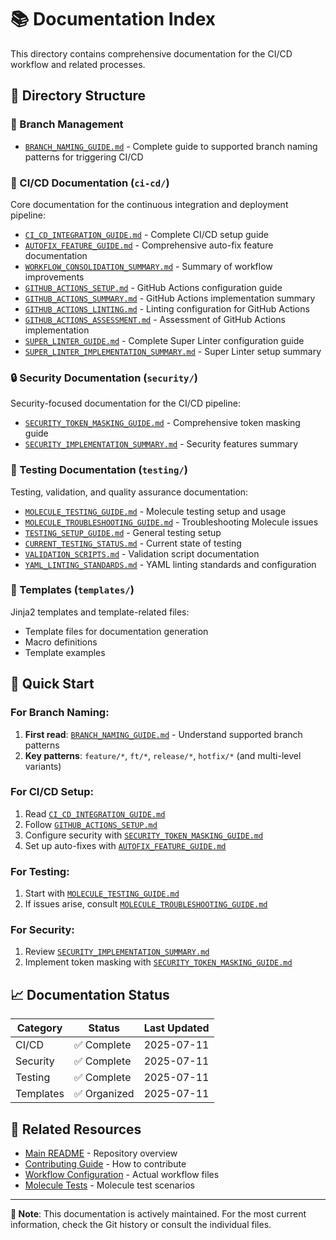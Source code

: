 # 📚 Documentation Index

This directory contains comprehensive documentation for the CI/CD workflow and related processes.

## 📁 Directory Structure

### 🌿 Branch Management
- [`BRANCH_NAMING_GUIDE.md`](BRANCH_NAMING_GUIDE.md) - Complete guide to supported branch naming patterns for triggering CI/CD

### 🚀 CI/CD Documentation (`ci-cd/`)
Core documentation for the continuous integration and deployment pipeline:

- [`CI_CD_INTEGRATION_GUIDE.md`](ci-cd/CI_CD_INTEGRATION_GUIDE.md) - Complete CI/CD setup guide
- [`AUTOFIX_FEATURE_GUIDE.md`](ci-cd/AUTOFIX_FEATURE_GUIDE.md) - Comprehensive auto-fix feature documentation
- [`WORKFLOW_CONSOLIDATION_SUMMARY.md`](ci-cd/WORKFLOW_CONSOLIDATION_SUMMARY.md) - Summary of workflow improvements
- [`GITHUB_ACTIONS_SETUP.md`](ci-cd/GITHUB_ACTIONS_SETUP.md) - GitHub Actions configuration guide
- [`GITHUB_ACTIONS_SUMMARY.md`](ci-cd/GITHUB_ACTIONS_SUMMARY.md) - GitHub Actions implementation summary
- [`GITHUB_ACTIONS_LINTING.md`](ci-cd/GITHUB_ACTIONS_LINTING.md) - Linting configuration for GitHub Actions
- [`GITHUB_ACTIONS_ASSESSMENT.md`](ci-cd/GITHUB_ACTIONS_ASSESSMENT.md) - Assessment of GitHub Actions implementation
- [`SUPER_LINTER_GUIDE.md`](ci-cd/SUPER_LINTER_GUIDE.md) - Complete Super Linter configuration guide
- [`SUPER_LINTER_IMPLEMENTATION_SUMMARY.md`](ci-cd/SUPER_LINTER_IMPLEMENTATION_SUMMARY.md) - Super Linter setup summary

### 🔒 Security Documentation (`security/`)
Security-focused documentation for the CI/CD pipeline:

- [`SECURITY_TOKEN_MASKING_GUIDE.md`](security/SECURITY_TOKEN_MASKING_GUIDE.md) - Comprehensive token masking guide
- [`SECURITY_IMPLEMENTATION_SUMMARY.md`](security/SECURITY_IMPLEMENTATION_SUMMARY.md) - Security features summary

### 🧪 Testing Documentation (`testing/`)
Testing, validation, and quality assurance documentation:

- [`MOLECULE_TESTING_GUIDE.md`](testing/MOLECULE_TESTING_GUIDE.md) - Molecule testing setup and usage
- [`MOLECULE_TROUBLESHOOTING_GUIDE.md`](testing/MOLECULE_TROUBLESHOOTING_GUIDE.md) - Troubleshooting Molecule issues
- [`TESTING_SETUP_GUIDE.md`](testing/TESTING_SETUP_GUIDE.md) - General testing setup
- [`CURRENT_TESTING_STATUS.md`](testing/CURRENT_TESTING_STATUS.md) - Current state of testing
- [`VALIDATION_SCRIPTS.md`](testing/VALIDATION_SCRIPTS.md) - Validation script documentation
- [`YAML_LINTING_STANDARDS.md`](testing/YAML_LINTING_STANDARDS.md) - YAML linting standards and configuration

### 📄 Templates (`templates/`)
Jinja2 templates and template-related files:

- Template files for documentation generation
- Macro definitions
- Template examples

## 🎯 Quick Start

### For Branch Naming:
1. **First read**: [`BRANCH_NAMING_GUIDE.md`](BRANCH_NAMING_GUIDE.md) - Understand supported branch patterns
2. **Key patterns**: `feature/*`, `ft/*`, `release/*`, `hotfix/*` (and multi-level variants)

### For CI/CD Setup:
1. Read [`CI_CD_INTEGRATION_GUIDE.md`](ci-cd/CI_CD_INTEGRATION_GUIDE.md)
2. Follow [`GITHUB_ACTIONS_SETUP.md`](ci-cd/GITHUB_ACTIONS_SETUP.md)
3. Configure security with [`SECURITY_TOKEN_MASKING_GUIDE.md`](security/SECURITY_TOKEN_MASKING_GUIDE.md)
4. Set up auto-fixes with [`AUTOFIX_FEATURE_GUIDE.md`](ci-cd/AUTOFIX_FEATURE_GUIDE.md)

### For Testing:
1. Start with [`MOLECULE_TESTING_GUIDE.md`](testing/MOLECULE_TESTING_GUIDE.md)
2. If issues arise, consult [`MOLECULE_TROUBLESHOOTING_GUIDE.md`](testing/MOLECULE_TROUBLESHOOTING_GUIDE.md)

### For Security:
1. Review [`SECURITY_IMPLEMENTATION_SUMMARY.md`](security/SECURITY_IMPLEMENTATION_SUMMARY.md)
2. Implement token masking with [`SECURITY_TOKEN_MASKING_GUIDE.md`](security/SECURITY_TOKEN_MASKING_GUIDE.md)

## 📈 Documentation Status

| Category | Status | Last Updated |
|----------|--------|--------------|
| CI/CD | ✅ Complete | 2025-07-11 |
| Security | ✅ Complete | 2025-07-11 |
| Testing | ✅ Complete | 2025-07-11 |
| Templates | ✅ Organized | 2025-07-11 |

## 🔗 Related Resources

- [Main README](../README.md) - Repository overview
- [Contributing Guide](../CONTRIBUTING.md) - How to contribute
- [Workflow Configuration](../.github/workflows/) - Actual workflow files
- [Molecule Tests](../molecule/) - Molecule test scenarios

---

**📝 Note**: This documentation is actively maintained. For the most current information, check the Git history or consult the individual files.
